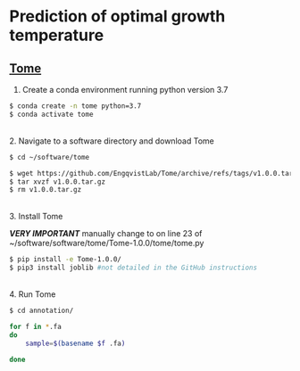 # Prediction of optimal growth temperature

## [Tome](https://github.com/EngqvistLab/Tome)

1. Create a conda environment running python version 3.7

```bash
$ conda create -n tome python=3.7
$ conda activate tome
```

\
2. Navigate to a software directory and download Tome 

```bash
$ cd ~/software/tome

$ wget https://github.com/EngqvistLab/Tome/archive/refs/tags/v1.0.0.tar.gz #link under the 'Releases' tab on the GitHub page
$ tar xvzf v1.0.0.tar.gz
$ rm v1.0.0.tar.gz
```

\
3. Install Tome

***VERY IMPORTANT*** manually change <from sklearn.externals import joblib> to <import joblib> on line 23 of ~/software/software/tome/Tome-1.0.0/tome/tome.py
    
```bash
$ pip install -e Tome-1.0.0/
$ pip3 install joblib #not detailed in the GitHub instructions
```

\
4. Run Tome

```bash
$ cd annotation/

for f in *.fa
do 
    sample=$(basename $f .fa)
    
done
```

